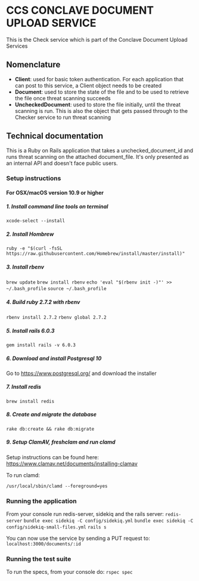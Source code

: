 # CCS CONCLAVE DOCUMENT UPLOAD SERVICE
This is the Check service which is part of the Conclave Document Upload Services

## Nomenclature

- **Client**: used for basic token authentication. For each application that can post to this service, a Client object needs to be created
- **Document**: used to store the state of the file and to be used to retrieve the file once threat scanning succeeds
- **UncheckedDocument**: used to store the file initially, until the threat scanning is run. This is also the object that gets passed through to the Checker service to run threat scanning

## Technical documentation

This is a Ruby on Rails application that takes a unchecked_document_id and runs threat scanning on the attached document_file. It's only presented as an internal API and doesn't face public users.

### Setup instructions
#### For OSX/macOS version 10.9 or higher

##### 1. Install command line tools on terminal

`xcode-select --install`

##### 2. Install Hombrew

`ruby -e "$(curl -fsSL https://raw.githubusercontent.com/Homebrew/install/master/install)"`

##### 3. Install rbenv

`brew update`
`brew install rbenv`
`echo 'eval "$(rbenv init -)"' >> ~/.bash_profile`
`source ~/.bash_profile`

##### 4. Build ruby 2.7.2 with rbenv

`rbenv install 2.7.2`
`rbenv global 2.7.2`

##### 5. Install rails 6.0.3

`gem install rails -v 6.0.3`

##### 6. Download and install Postgresql 10

Go to https://www.postgresql.org/ and download the installer

##### 7. Install redis

`brew install redis`

##### 8. Create and migrate the database

`rake db:create && rake db:migrate`

##### 9. Setup ClamAV, freshclam and run clamd

Setup instructions can be found here: https://www.clamav.net/documents/installing-clamav

To run clamd:

`/usr/local/sbin/clamd --foreground=yes`

### Running the application

From your console run redis-server, sidekiq and the rails server:
`redis-server`
`bundle exec sidekiq -C config/sidekiq.yml`
`bundle exec sidekiq -C config/sidekiq-small-files.yml`
`rails s`

You can now use the service by sending a PUT request to: `localhost:3000/documents/:id`

### Running the test suite

To run the specs, from your console do:
`rspec spec`
